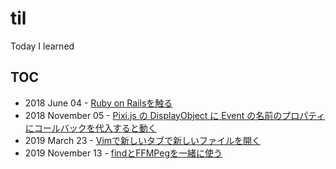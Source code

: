 # til

Today I learned

## TOC

* 2018 June 04 - [Ruby on Railsを触る](https://github.com/HibikineKage/til/blob/master/rails.md)
* 2018 November 05 - [Pixi.js の DisplayObject に Event の名前のプロパティにコールバックを代入すると動く](https://github.com/HibikineKage/til/blob/master/pixi.md)
* 2019 March 23 - [Vimで新しいタブで新しいファイルを開く](https://github.com/HibikineKage/til/blob/master/vim-new-tab-new-file.md)
* 2019 November 13 - [findとFFMPegを一緒に使う](https://github.com/hibikine/til/blob/master/find-ffmpeg.md)
